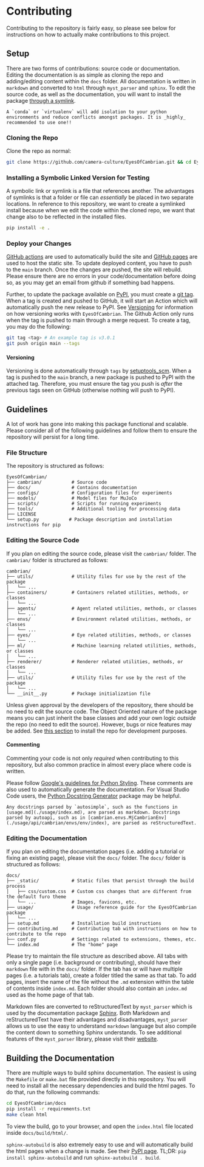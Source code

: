# Contributing

Contributing to the repository is fairly easy, so please see below for instructions on how to actually make contributions to this project.

## Setup

There are two forms of contributions: source code or documentation. Editing the documentation is as simple as cloning the repo and adding/editing content within the `docs` folder. All documentation is written in `markdown` and converted to `html` through `myst_parser` and `sphinx`. To edit the source code, as well as the documentation, you will want to install the package [through a symlink](./setup.md#from-sources).

```{note}
A `conda` or `virtualenv` will add isolation to your python environments and reduce conflicts amongst packages. It is _highly_ recommended to use one!!
```

### Cloning the Repo

Clone the repo as normal:

```bash
git clone https://github.com/camera-culture/EyesOfCambrian.git && cd EyesOfCambrian
```

### Installing a Symbolic Linked Version for Testing

A symbolic link or symlink is a file that references another. The advantages of symlinks is that a folder or file can _essentially_ be placed in two separate locations. In reference to this repository, we want to create a symlinked install because when we edit the code within the cloned repo, we want that change also to be reflected in the installed files.

```bash
pip install -e .
```

### Deploy your Changes

[GitHub actions](https://github.com/features/actions) are used to automatically build the site and [GitHub pages](https://pages.github.com/) are used to host the static site. To update deployed content, you have to push to the `main` branch. Once the changes are pushed, the site will rebuild. Please ensure there are no errors in your code/documentation before doing so, as you may get an email from github if something bad happens.

Further, to update the package available on [PyPI](https://pypi.org/project/EyesOfCambrian/), you must create a [git tag](https://git-scm.com/book/en/v2/Git-Basics-Tagging). When a tag is created and pushed to GitHub, it will start an Action which will automatically push the new release to PyPI. See [Versioning](#versioning) for information on how versioning works with `EyesOfCambrian`. The Github Action only runs when the tag is pushed to main through a merge request. To create a tag, you may do the following:

```bash
git tag <tag> # An example tag is v3.0.1
git push origin main --tags
```

#### Versioning

Versioning is done automatically through `tags` by [setuptools_scm](https://github.com/pypa/setuptools_scm). When a tag is pushed to the `main` branch, a new package is pushed to PyPI with the attached tag. Therefore, you must ensure the tag you push is _after_ the previous tags seen on GitHub (otherwise nothing will push to PyPI).

## Guidelines

A lot of work has gone into making this package functional and scalable. Please consider all of the following guidelines and follow them to ensure the repository will persist for a long time.

### File Structure

The repository is structured as follows:

```
EyesOfCambrian/
├── cambrian/           # Source code
├── docs/               # Contains documentation
├── configs/            # Configuration files for experiments
├── models/             # Model files for MuJoCo
├── scripts/            # Scripts for running experiments
├── tools/              # Additional tooling for processing data
├── LICENSE
└── setup.py           # Package description and installation instructions for pip
```

### Editing the Source Code

If you plan on editing the source code, please visit the `cambrian/` folder. The `cambrian/` folder is structured as follows:

```
cambrian/
├── utils/              # Utility files for use by the rest of the package
│   └── ...
├── containers/         # Containers related utilities, methods, or classes
│   └── ...
├── agents/             # Agent related utilities, methods, or classes
│   └── ...
├── envs/               # Environment related utilities, methods, or classes
│   └── ...
├── eyes/               # Eye related utilities, methods, or classes
│   └── ...
├── ml/                 # Machine learning related utilities, methods, or classes
│   └── ...
├── renderer/           # Renderer related utilities, methods, or classes
│   └── ...
├── utils/              # Utility files for use by the rest of the package
│   └── ...
└── __init__.py         # Package initialization file
```

Unless given approval by the developers of the repository, there should be no need to edit the source code. The Object Oriented nature of the package means you can just inherit the base classes and add your own logic _outside_ the repo (no need to edit the source). However, bugs or nice features may be added. See [this section](#installing-a-symbolic-linked-version-for-testing) to install the repo for development purposes.

#### Commenting

Commenting your code is not only _required_ when contributing to this repository, but also common practice in almost every place where code is written.

Please follow [Google's guidelines for Python Styling](https://google.github.io/styleguide/pyguide.html). These comments are also used to automatically generate the documentation. For Visual Studio Code users, the [Python Docstring Generator](https://github.com/NilsJPWerner/autoDocstring) package may be helpful.

```{note}
Any docstrings parsed by `autosimple`, such as the functions in [usage.md](./usage/index.md), are parsed as markdown. Docstrings parsed by autoapi, such as in [cambrian.envs.MjCambrianEnv](./usage/api/cambrian/envs/env/index), are parsed as reStructuredText.
```

### Editing the Documentation

If you plan on editing the documentation pages (i.e. adding a tutorial or fixing an existing page), please visit the `docs/` folder. The `docs/` folder is structured as follows:

```
docs/
├── _static/            # Static files that persist through the build process
│   ├── css/custom.css  # Custom css changes that are different from the default furo theme
│   └── ...             # Images, favicons, etc.
├── usage/              # Usage reference guide for the EyesOfCambrian package
│   └── ...
├── setup.md            # Installation build instructions
├── contributing.md     # Contributing tab with instructions on how to contribute to the repo
├── conf.py             # Settings related to extensions, themes, etc.
└── index.md            # The "home" page
```

Please try to maintain the file structure as described above. All tabs with only a single page (i.e. background or contributing), should have their `markdown` file with in the `docs/` folder. If the tab has or will have multiple pages (i.e. a tutorials tab), create a folder titled the same as that tab. To add pages, insert the name of the file without the `.md` extension within the table of contents inside `index.md`. Each folder should also contain an `index.md` used as the home page of that tab.

Markdown files are converted to reStructuredText by `myst_parser` which is used by the documentation package [Sphinx](https://www.sphinx-doc.org/en/master/). Both Markdown and reStructuredText have their advantages and disadvantages, `myst_parser` allows us to use the easy to understand `markdown` language but also compile the content down to something Sphinx understands. To see additional features of the `myst_parser` library, please visit their [website](https://myst-parser.readthedocs.io/en/latest/).

## Building the Documentation

There are multiple ways to build sphinx documentation. The easiest is using the `Makefile` or `make.bat` file provided directly in this repository. You will need to install all the necessary dependencies and build the html pages. To do that, run the following commands:

```bash
cd EyesOfCambrian/docs
pip install -r requirements.txt
make clean html
```

To view the build, go to your browser, and open the `index.html` file located inside `docs/build/html/`.

`sphinx-autobuild` is also extremely easy to use and will automatically build the html pages when a change is made. See their [PyPI page](https://pypi.org/project/sphinx-autobuild/). TL;DR: `pip install sphinx-autobuild` and run `sphinx-autobuild . build`.
